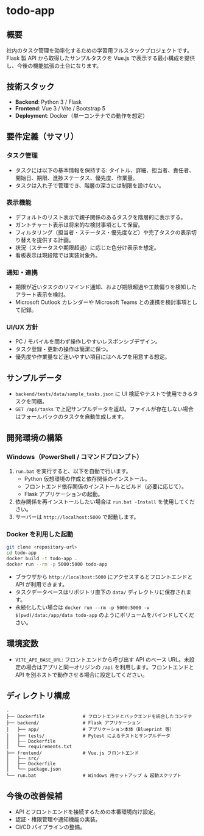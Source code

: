 # todo-app

## 概要
社内のタスク管理を効率化するための学習用フルスタックプロジェクトです。Flask 製 API から取得したサンプルタスクを Vue.js で表示する最小構成を提供し、今後の機能拡張の土台になります。

## 技術スタック
- **Backend**: Python 3 / Flask
- **Frontend**: Vue 3 / Vite / Bootstrap 5
- **Deployment**: Docker（単一コンテナでの動作を想定）

## 要件定義（サマリ）
### タスク管理
- タスクには以下の基本情報を保持する: タイトル、詳細、担当者、責任者、開始日、期限、進捗ステータス、優先度、作業量。
- タスクは入れ子で管理でき、階層の深さには制限を設けない。

### 表示機能
- デフォルトのリスト表示で親子関係のあるタスクを階層的に表示する。
- ガントチャート表示は将来的な検討事項として保留。
- フィルタリング（担当者・ステータス・優先度など）や完了タスクの表示切り替えを提供する計画。
- 状況（ステータスや期限超過）に応じた色分け表示を想定。
- 看板表示は現段階では実装対象外。

### 通知・連携
- 期限が近いタスクのリマインド通知、および期限超過や工数偏りを検知したアラート表示を検討。
- Microsoft Outlook カレンダーや Microsoft Teams との連携を検討事項として記録。

### UI/UX 方針
- PC / モバイルを問わず操作しやすいレスポンシブデザイン。
- タスク登録・更新の操作は簡潔に保つ。
- 優先度や作業量など迷いやすい項目にはヘルプを用意する想定。

## サンプルデータ
- `backend/tests/data/sample_tasks.json` に UI 検証やテストで使用できるタスクを同梱。
- `GET /api/tasks` で上記サンプルデータを返却。ファイルが存在しない場合はフォールバックのタスクを自動生成します。

## 開発環境の構築
### Windows（PowerShell / コマンドプロンプト）
1. `run.bat` を実行すると、以下を自動で行います。
   - Python 仮想環境の作成と依存関係のインストール。
   - フロントエンド依存関係のインストールとビルド（必要に応じて）。
   - Flask アプリケーションの起動。
2. 依存関係を再インストールしたい場合は `run.bat -Install` を使用してください。
3. サーバーは `http://localhost:5000` で起動します。

### Docker を利用した起動
```bash
git clone <repository-url>
cd todo-app
docker build -t todo-app .
docker run --rm -p 5000:5000 todo-app
```
- ブラウザから `http://localhost:5000` にアクセスするとフロントエンドと API が利用できます。
- タスクデータベースはリポジトリ直下の `data/` ディレクトリに保存されます。
- 永続化したい場合は `docker run --rm -p 5000:5000 -v $(pwd)/data:/app/data todo-app` のようにボリュームをバインドしてください。

## 環境変数
- `VITE_API_BASE_URL`: フロントエンドから呼び出す API のベース URL。未設定の場合はアプリと同一オリジンの `/api` を利用します。フロントエンドと API を別ホストで動作させる場合に設定してください。

## ディレクトリ構成
```
.
├── Dockerfile              # フロントエンドとバックエンドを統合したコンテナ
├── backend/                # Flask アプリケーション
│   ├── app/                # アプリケーション本体（Blueprint 等）
│   ├── tests/              # Pytest によるテストとサンプルデータ
│   ├── Dockerfile
│   └── requirements.txt
├── frontend/               # Vue.js フロントエンド
│   ├── src/
│   ├── Dockerfile
│   └── package.json
└── run.bat                 # Windows 用セットアップ & 起動スクリプト
```

## 今後の改善候補
- API とフロントエンドを接続するための本番環境向け設定。
- 認証・権限管理や通知機能の実装。
- CI/CD パイプラインの整備。
